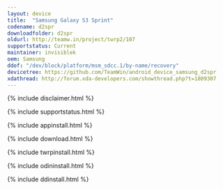 ```yaml
---
layout: device
title:  "Samsung Galaxy S3 Sprint"
codename: d2spr
downloadfolder: d2spr
oldurl: http://teamw.in/project/twrp2/107
supportstatus: Current
maintainer: invisiblek
oem: Samsung
ddof: "/dev/block/platform/msm_sdcc.1/by-name/recovery"
devicetree: https://github.com/TeamWin/android_device_samsung_d2spr
xdathread: http://forum.xda-developers.com/showthread.php?t=1809307
---
```


{% include disclaimer.html %}

{% include supportstatus.html %}

{% include appinstall.html %}

{% include download.html %}

{% include twrpinstall.html %}

{% include odininstall.html %}

{% include ddinstall.html %}
